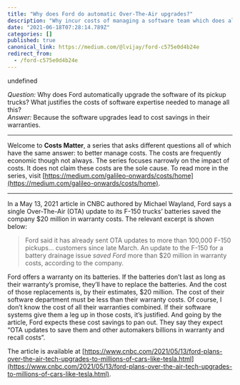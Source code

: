 ```yaml
---
title: "Why does Ford do automatic Over-The-Air upgrades?"
description: "Why incur costs of managing a software team which does all this?"
date: "2021-06-18T07:28:14.789Z"
categories: []
published: true
canonical_link: https://medium.com/@lvijay/ford-c575e0d4b24e
redirect_from:
  - /ford-c575e0d4b24e
---
```


undefined

_Question:_ Why does Ford automatically upgrade the software of its pickup trucks? What justifies the costs of software expertise needed to manage all this?  
_Answer:_ Because the software upgrades lead to cost savings in their warranties.

---

Welcome to **Costs Matter**, a series that asks different questions all of which have the same answer: to better manage costs. The costs are frequently economic though not always. The series focuses narrowly on the impact of costs. It does not claim these costs are the sole cause. To read more in the series, visit [https://medium.com/galileo-onwards/costs/home](https://medium.com/galileo-onwards/costs/home).

---

In a May 13, 2021 article in CNBC authored by Michael Wayland, Ford says a single Over-The-Air (OTA) update to its F-150 trucks’ batteries saved the company $20 million in warranty costs. The relevant excerpt is shown below:

> Ford said it has already sent OTA updates to more than 100,000 F-150 pickups… customers since late March. An update to the F-150 for a battery drainage issue _saved Ford_ more than $20 million in warranty costs, according to the company.

Ford offers a warranty on its batteries. If the batteries don’t last as long as their warranty’s promise, they’ll have to replace the batteries. And the cost of those replacements is, by their estimates, $20 million. The cost of their software department must be less than their warranty costs. Of course, I don’t know the cost of all their warranties combined. If their software systems give them a leg up in those costs, it’s justified. And going by the article, Ford expects these cost savings to pan out. They say they expect “OTA updates to save them and other automakers billions in warranty and recall costs”.

The article is available at [https://www.cnbc.com/2021/05/13/ford-plans-over-the-air-tech-upgrades-to-millions-of-cars-like-tesla.html](https://www.cnbc.com/2021/05/13/ford-plans-over-the-air-tech-upgrades-to-millions-of-cars-like-tesla.html).

